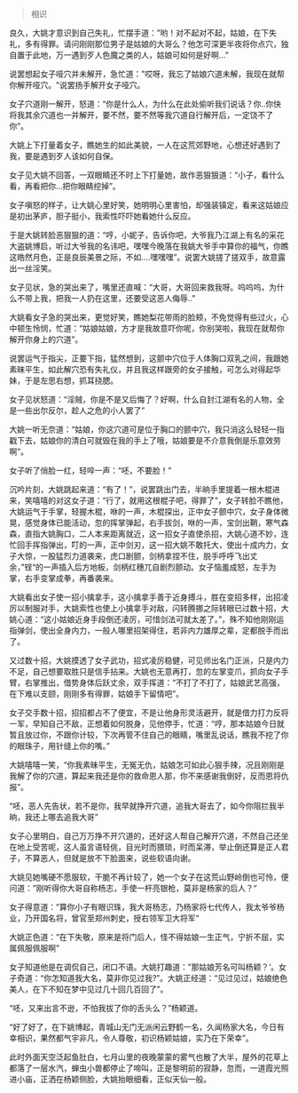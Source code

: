 > 相识

良久，大姚才意识到自己失礼，忙摆手道：”哟！对不起对不起，姑娘，在下失礼，多有得罪。请问刚刚那位男子是姑娘的大哥么？他怎可深更半夜将你点穴，独自置于此地，万一遇到歹人色魔之类的人，姑娘可如何是好啊…”

说罢想起女子哑穴并未解开，急忙道："哎呀，我忘了姑娘穴道未解，我现在就帮你解开哑穴。"说罢扬手解开女子哑穴。

女子穴道刚一解开，怒道：“你是什么人，为什么在此处偷听我们说话？你..你快将我其余穴道也一并解开，要不然，要不然等我穴道自行解开后，一定饶不了你”。

大姚上下打量着女子，瞧她生的如此美貌，一人在这荒郊野地，心想还好遇到了我，要是遇到歹人该如何自保。

女子见大姚不回答，一双眼睛还不时上下打量她，故作恶狠狠道：“小子，看什么看，再看把你…把你眼睛挖掉”。

女子嗔怒的样子，让大姚心里好笑，她明明心里害怕，却强装镇定，看来这姑娘应是初出茅庐，胆子挺小，我索性吓吓她看她什么反应。

于是大姚转脸恶狠狠的道：“哼，小妮子，告诉你吧，大爷我乃江湖上有名的采花大盗姚博启，听过大爷我的名讳吧，嘿嘿今晚落在我姚大爷手中算你的福气，你瞧这皓然月色，正是良辰美景之际，不如….嘿嘿嘿”。说罢大姚搓了搓双手，故意露出一丝淫笑。

女子见状，急的哭出来了，嘴里还直喊：“大哥，大哥回来救我呀。呜呜呜，为什么不带上我，把我一人扔在这里，还要受这恶人侮辱..”

大姚看女子急的哭出来，更觉好笑，瞧她梨花带雨的脸颊，不免觉得有些过火，心中顿生怜悯，忙道：“姑娘姑娘，方才是我故意吓你呢，你别哭啦，我现在就帮你解开你身上的穴道”。

说罢运气于指尖，正要下指，猛然想到，这颤中穴位于人体胸口双乳之间，我跟她素昧平生，如此解穴恐有失礼仪，并且我这样跟旁的女子接触，可怎么对得起华妹，于是左思右想，抓耳挠腮。

女子见状怒道：“淫贼，你是不是又后悔了？好啊，什么自封江湖有名的人物，全是一些出尔反尔，趁人之危的小人罢了”

大姚一听无奈道：“姑娘，你这穴道可是位于胸口的颤中穴，我只消这么轻轻一指戳下去，姑娘你的清白可就毁在我的手上了哦，姑娘要是不介意我倒是乐意效劳啊”。

女子听了俏脸一红，轻啐一声：“呸，不要脸！”

沉吟片刻，大姚跳起来道：“有了！”，说罢跳出门去，半晌手里提着一根木棍进来，笑嘻嘻的对这女子道：“行了，就用这根棍子吧，得罪了”，女子转脸不瞧他，大姚运气于手掌，轻握木棍，咻的一声，木棍探出，正中女子颤中穴，女子身体微晃，感觉身体已能活动，忽的挥掌弹起，右手拔剑，咻的一声，宝剑出鞘，寒气森森，直指大姚胸口，二人本来距离就近，这一招女子直使杀招，大姚心道不妙，连忙回手挥指弹出，叮的一声，正中剑刃，这一招大姚不敢托大，使出十成内力，女子大惊，一股猛烈力道袭来，虎口剧颤，剑柄拿捏不住，脱手呼呼飞出丈余，”锃“的一声插入后方地板，剑柄红穗兀自剧烈颤动。女子恼羞成怒，左手为掌，右手变掌成拳，再番袭来。

大姚看出女子使一招小擒拿手，这小擒拿手善于近身搏斗，胜在变招多样，出招凌厉以制服对手，大姚索性也使上小擒拿手对敌，闪转腾挪之际转眼已过数十招，大姚心道：“这小姑娘近身手段倒还凌厉，可惜剑法可就太差了。”，殊不知他刚刚运指弹剑，使出全身内力，一般人哪里招架得住，若非内力雄厚之辈，定都脱手而出了。

又过数十招，大姚摸透了女子武功，招式凌厉稳健，可见师出名门正派，只是内力不足，自己想要取胜只是信手拈来。大姚也无意再打，忽的左掌变爪，抓向女子手臂，右掌推出，借势身体后跃丈余，双手挥道：“不打了不打了，姑娘武艺高强，在下难以支颐，刚刚多有得罪，姑娘手下留情吧”。

女子交手数十招，招招都占不了便宜，不是让他身形灵活避开，就是借力打力反将一军，早知自己不敌，正想着如何脱身，见他停手，忙道：“哼，那本姑娘今日就暂且放过你，不跟你计较，下次再管不住自己的眼睛，嘴里乱说话，瞧我不挖了你的眼珠子，用针缝上你的嘴。”

大姚嘻嘻一笑，“你我素昧平生，无冤无仇，姑娘怎可如此心狠手辣，况且刚刚是我解了你的穴道，算起来我还是你的救命恩人那，你不来感谢我倒好，反而恩将仇报”。

“呸，恶人先告状，若不是你，我早就挣开穴道，追我大哥去了，如今你阻拦我半晌，我还上哪去追我大哥”

女子心里明白，自己万万挣不开穴道的，还好这人帮自己解开穴道，不然自己还坐在地上受苦呢，这人虽言语轻佻，目光时而猥琐，时而呆滞，举止倒还算是正人君子，不算恶人，但就是放不下脸面来，说些软语向谢。

大姚见她嘴硬不愿服软，干脆不再计较了，她一个女子在这荒山野岭倒也可怜，便问道：”刚听得你大哥自称杨志，手使一杆亮银枪，莫非是杨家的后人？“

女子得意道：”算你小子有眼识珠，我大哥杨志，乃杨家将七代传人，我太爷爷杨业，乃开国名将，曾官至郑州刺史，授右领军卫大将军“

大姚正色道：“在下失敬，原来是将门后人，怪不得姑娘一生正气，宁折不屈，实属佩服佩服啊”

女子知道他是在调侃自己，闭口不语。大姚打趣道：”那姑娘芳名可叫杨颖？‘。女子奇道：“你怎知道我大名，莫非你见过我?”。大姚正经道：“见过见过，姑娘绝色美人，在下不知在梦中见过几十回几百回了”。

“呸，又来出言不逊，不怕我拔了你的舌头么？”杨颖道。

“好了好了，在下姚博起，青城山无门无派闲云野鹤一名，久闻杨家大名，今日有幸相识，果然都气宇非凡，令人尊敬，初识杨颖姑娘，实乃在下荣幸”。

此时外面天空泛起鱼肚白，七月山里的夜晚蒙蒙的雾气也散了大半，屋外的花草上都落了一层水汽，蝉虫小兽都停止了啼叫，正是黎明前的寂静，忽而，一道霞光照进小庙，正洒在杨颖侧脸，大姚抬眼细看，正似天仙一般。





